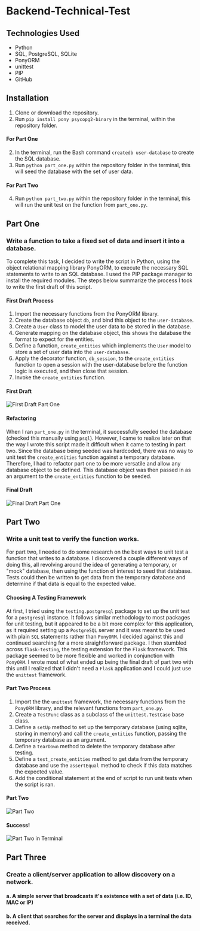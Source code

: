 # Backend-Technical-Test

## Technologies Used
* Python
* SQL, PostgreSQL, SQLite
* PonyORM
* unittest
* PIP
* GitHub

## Installation
1. Clone or download the repository.
2. Run `pip install pony psycopg2-binary` in the terminal, within the repository folder.
#### For Part One
2. In the terminal, run the Bash command `createdb user-database` to create the SQL database.
3. Run `python part_one.py` within the repository folder in the terminal, this will seed the database with the set of user data.
#### For Part Two
4. Run `python part_two.py` within the repository folder in the terminal, this will run the unit test on the function from `part_one.py`.

## Part One
### Write a function to take a fixed set of data and insert it into a database.
To complete this task, I decided to write the script in Python, using the object relational mapping library PonyORM, to execute the necessary SQL statements to write to an SQL database. I used the PIP package manager to install the required modules. The steps below summarize the process I took to write the first draft of this script.

#### First Draft Process
1. Import the necessary functions from the PonyORM library.
2. Create the database object `db`, and bind this object to the `user-database`.
3. Create a `User` class to model the user data to be stored in the database.
4. Generate mapping on the database object, this shows the database the format to expect for the entities.
5. Define a function, `create_entities` which implements the `User` model to store a set of user data into the `user-database`.
6. Apply the decorator function, `db_session`, to the `create_entities` function to open a session with the user-database before the function logic is executed, and then close that session.
7. Invoke the `create_entities` function.

#### First Draft
![First Draft Part One](https://i.imgur.com/g5PdQg0.png)

#### Refactoring
When I ran `part_one.py` in the terminal, it successfully seeded the database (checked this manually using `psql`). However, I came to realize later on that the way I wrote this script made it difficult when it came to testing in part two. Since the database being seeded was hardcoded, there was no way to unit test the `create_entities` function against a temporary database. Therefore, I had to refactor part one to be more versatile and allow any database object to be defined. This database object was then passed in as an argument to the `create_entities` function to be seeded.

#### Final Draft
![Final Draft Part One](https://i.imgur.com/WvOGkHQ.png)

## Part Two
### Write a unit test to verify the function works.
For part two, I needed to do some research on the best ways to unit test a function that writes to a database. I discovered a couple different ways of doing this, all revolving around the idea of generating a temporary, or "mock" database, then using the function of interest to seed that database. Tests could then be written to get data from the temporary database and determine if that data is equal to the expected value.

#### Choosing A Testing Framework
At first, I tried using the `testing.postgresql` package to set up the unit test for a `postgresql` instance. It follows similar methodology to most packages for unit testing, but it appeared to be a bit more complex for this application, as it required setting up a `PostgreSQL` server and it was meant to be used with plain `SQL` statements rather than `PonyORM`. I decided against this and continued searching for a more straightforward package. I then stumbled across `flask-testing`, the testing extension for the `Flask` framework. This package seemed to be more flexible and worked in conjunction with `PonyORM`. I wrote most of what ended up being the final draft of part two with this until I realized that I didn't need a `Flask` application and I could just use the `unittest` framework.

#### Part Two Process
1. Import the the `unittest` framework, the necessary functions from the `PonyORM` library, and the relevant functions from `part_one.py`.
2. Create a `TestFunc` class as a subclass of the `unittest.TestCase` base class.
3. Define a `setUp` method to set up the temporary database (using sqlite, storing in memory) and call the `create_entities` function, passing the temporary database as an argument.
4. Define a `tearDown` method to delete the temporary database after testing.
5. Define a `test_create_entities` method to get data from the temporary database and use the `assertEqual` method to check if this data matches the expected value.
6. Add the conditional statement at the end of script to run unit tests when the script is ran.

#### Part Two
![Part Two](https://i.imgur.com/a1SzNjP.png)

#### Success!
![Part Two in Terminal](https://i.imgur.com/LQJkuex.png)

## Part Three
###  Create a client/server application to allow discovery on a network.
####  a. A simple server that broadcasts it's existence with a set of data (i.e. ID, MAC or IP)
####  b. A client that searches for the server and displays in a terminal the data received.
